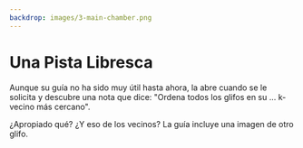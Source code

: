 ```yaml
---
backdrop: images/3-main-chamber.png
---
```


# Una Pista Libresca

Aunque su guía no ha sido muy útil hasta ahora, la abre cuando se le solicita y descubre una nota que dice: "Ordena todos los glifos en su ... k-vecino más cercano".

¿Apropiado qué? ¿Y eso de los vecinos? La guía incluye una imagen de otro glifo.

<Item id="15" />

<Page url="599" instructions="Haga clic en la URL que aparece junto a la imagen del glifo para obtener más información sobre estos vecinos y su clasificación. Parece que necesitas reorganizar los glifos rotos en el friso de acuerdo con su 'casa'." action="Continuar" condition="15" />
